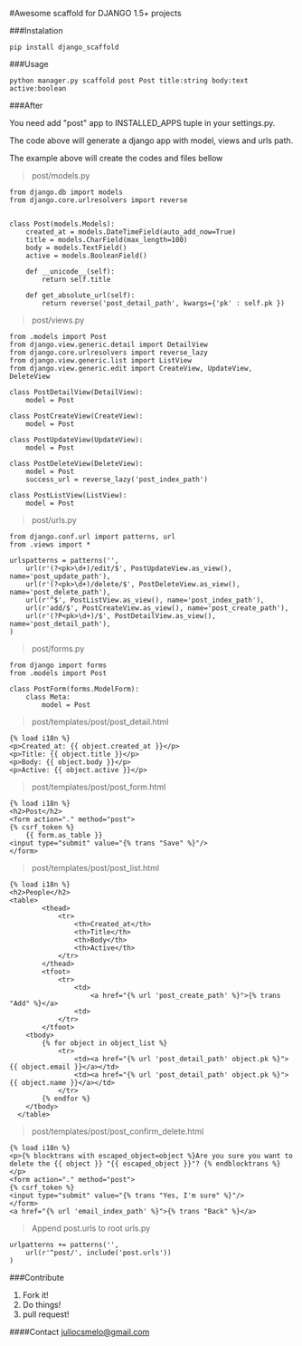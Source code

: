 #Awesome scaffold for DJANGO 1.5+ projects

###Instalation

    pip install django_scaffold

###Usage

    python manager.py scaffold post Post title:string body:text active:boolean

###After

You need add "post" app to INSTALLED_APPS tuple in your settings.py.

The code above will generate a django app with model, views and urls path.

The example above will create the codes and files bellow

>post/models.py

    from django.db import models
    from django.core.urlresolvers import reverse


    class Post(models.Models):
        created_at = models.DateTimeField(auto_add_now=True)
        title = models.CharField(max_length=100)
        body = models.TextField()
        active = models.BooleanField()

        def __unicode__(self):
            return self.title

        def get_absolute_url(self):
            return reverse('post_detail_path', kwargs={'pk' : self.pk })

>post/views.py

    from .models import Post
    from django.view.generic.detail import DetailView
    from django.core.urlresolvers import reverse_lazy
    from django.view.generic.list import ListView
    from django.view.generic.edit import CreateView, UpdateView, DeleteView

    class PostDetailView(DetailView):
        model = Post

    class PostCreateView(CreateView):
        model = Post

    class PostUpdateView(UpdateView):
        model = Post

    class PostDeleteView(DeleteView):
        model = Post
        success_url = reverse_lazy('post_index_path')

    class PostListView(ListView):
        model = Post

>post/urls.py


    from django.conf.url import patterns, url
    from .views import *

    urlspatterns = patterns('',
        url(r'(?<pk>\d+)/edit/$', PostUpdateView.as_view(), name='post_update_path'),
        url(r'(?<pk>\d+)/delete/$', PostDeleteView.as_view(), name='post_delete_path'),
        url(r'^$', PostListView.as_view(), name='post_index_path'),
        url(r'add/$', PostCreateView.as_view(), name='post_create_path'),
        url(r'(?P<pk>\d+)/$', PostDetailView.as_view(), name='post_detail_path'),
    )

>post/forms.py

    from django import forms
    from .models import Post

    class PostForm(forms.ModelForm):
        class Meta:
            model = Post


>post/templates/post/post_detail.html

    {% load i18n %}
    <p>Created_at: {{ object.created_at }}</p>
    <p>Title: {{ object.title }}</p>
    <p>Body: {{ object.body }}</p>
    <p>Active: {{ object.active }}</p>

>post/templates/post/post_form.html

    {% load i18n %}
    <h2>Post</h2>
    <form action="." method="post">
    {% csrf_token %}
        {{ form.as_table }}
    <input type="submit" value="{% trans "Save" %}"/>
    </form>

>post/templates/post/post_list.html

    {% load i18n %}
    <h2>People</h2>
	<table>
			<thead>
				<tr>
					<th>Created_at</th>
					<th>Title</th>
					<th>Body</th>
					<th>Active</th>
				</tr>
			</thead>
			<tfoot>
				<tr>
					<td>
						<a href="{% url 'post_create_path' %}">{% trans "Add" %}</a>
					<td>
				</tr>
			</tfoot>
		<tbody>
			{% for object in object_list %}
				<tr>
					<td><a href="{% url 'post_detail_path' object.pk %}">{{ object.email }}</a></td>
					<td><a href="{% url 'post_detail_path' object.pk %}">{{ object.name }}</a></td>
				</tr>
			{% endfor %}
		</tbody>
	  </table>

>post/templates/post/post_confirm_delete.html

    {% load i18n %}
    <p>{% blocktrans with escaped_object=object %}Are you sure you want to delete the {{ object }} "{{ escaped_object }}"? {% endblocktrans %}</p>
    <form action="." method="post">
    {% csrf_token %}
    <input type="submit" value="{% trans "Yes, I'm sure" %}"/>
    </form>
    <a href="{% url 'email_index_path' %}">{% trans "Back" %}</a>

> Append post.urls to root urls.py

    urlpatterns += patterns('',
        url(r'^post/', include('post.urls'))
    )

###Contribute
1. Fork it!
2. Do things!
3. pull request!

####Contact
juliocsmelo@gmail.com
